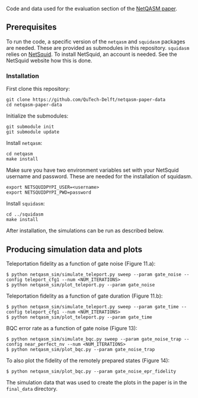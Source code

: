 Code and data used for the evaluation section of the [NetQASM paper](https://arxiv.org/abs/2111.09823).


## Prerequisites
To run the code, a specific version of the `netqasm` and `squidasm` packages are needed.
These are provided as submodules in this repository.
`squidasm` relies on [NetSquid](https://netsquid.org/).
To install NetSquid, an account is needed. See the NetSquid website how this is done.

### Installation
First clone this repository:
```
git clone https://github.com/QuTech-Delft/netqasm-paper-data
cd netqasm-paper-data
```

Initialize the submodules:
```
git submodule init
git submodule update
```

Install `netqasm`:
```
cd netqasm
make install
```

Make sure you have two environment variables set with your NetSquid username and password.
These are needed for the installation of squidasm.
```
export NETSQUIDPYPI_USER=<username>
export NETSQUIDPYPI_PWD=password
```

Install `squidasm`:
```
cd ../squidasm
make install
```

After installation, the simulations can be run as described below.

## Producing simulation data and plots

Teleportation fidelity as a function of gate noise (Figure 11.a):
```
$ python netqasm_sim/simulate_teleport.py sweep --param gate_noise --config teleport_cfg1 --num <NUM_ITERATIONS>
$ python netqasm_sim/plot_teleport.py --param gate_noise
```


Teleportation fidelity as a function of gate duration (Figure 11.b):
```
$ python netqasm_sim/simulate_teleport.py sweep --param gate_time --config teleport_cfg1 --num <NUM_ITERATIONS>
$ python netqasm_sim/plot_teleport.py --param gate_time
```


BQC error rate as a function of gate noise (Figure 13):
```
$ python netqasm_sim/simulate_bqc.py sweep --param gate_noise_trap --config near_perfect_nv --num <NUM_ITERATIONS>
$ python netqasm_sim/plot_bqc.py --param gate_noise_trap
```

To also plot the fidelity of the remotely prepared states (Figure 14):
```
$ python netqasm_sim/plot_bqc.py --param gate_noise_epr_fidelity
```

The simulation data that was used to create the plots in the paper is in the `final_data` directory.